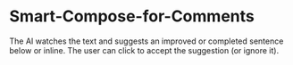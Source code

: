 # Smart-Compose-for-Comments
The AI watches the text and suggests an improved or completed sentence below or inline.  The user can click to accept the suggestion (or ignore it).
